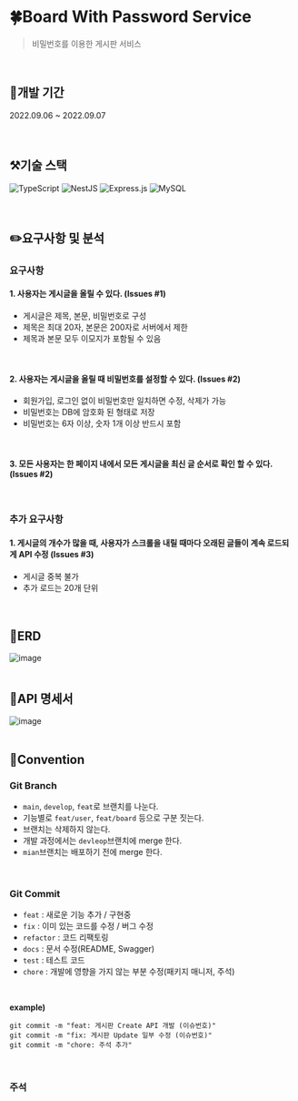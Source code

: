 # 🍀Board With Password Service
> 비밀번호를 이용한 게시판 서비스  
</br>

## 📆개발 기간
2022.09.06 ~ 2022.09.07  
</br></br>

## ⚒️기술 스택
![TypeScript](https://img.shields.io/badge/typescript-%23007ACC.svg?style=for-the-badge&logo=typescript&logoColor=white)
![NestJS](https://img.shields.io/badge/nestjs-%23E0234E.svg?style=for-the-badge&logo=nestjs&logoColor=white)
![Express.js](https://img.shields.io/badge/express.js-%23404d59.svg?style=for-the-badge&logo=express&logoColor=%2361DAFB)
![MySQL](https://img.shields.io/badge/mysql-%2300f.svg?style=for-the-badge&logo=mysql&logoColor=white)  
</br></br>

## ✏️요구사항 및 분석
### **요구사항**
#### 1. 사용자는 게시글을 올릴 수 있다. (Issues #1)
   * 게시글은 제목, 본문, 비밀번호로 구성
   * 제목은 최대 20자, 본문은 200자로 서버에서 제한
   * 제목과 본문 모두 이모지가 포함될 수 있음  
   </br>
   
#### 2. 사용자는 게시글을 올릴 때 비밀번호를 설정할 수 있다. (Issues #2)
   * 회원가입, 로그인 없이 비밀번호만 일치하면 수정, 삭제가 가능
   * 비밀번호는 DB에 암호화 된 형태로 저장
   * 비밀번호는 6자 이상, 숫자 1개 이상 반드시 포함  
   </br>
   
#### 3. 모든 사용자는 한 페이지 내에서 모든 게시글을 최신 글 순서로 확인 할 수 있다. (Issues #2)  
</br>

### **추가 요구사항**
#### 1. 게시글의 개수가 많을 때, 사용자가 스크롤을 내릴 때마다 오래된 글들이 계속 로드되게 API 수정 (Issues #3)
   * 게시글 중복 불가
   * 추가 로드는 20개 단위  
   </br></br>
   
## 🧩ERD
![image](https://user-images.githubusercontent.com/33679560/188866163-a8c9b3eb-67d4-4ba7-b245-039e25f10bae.png)
</br></br>

## 📝API 명세서
![image](https://user-images.githubusercontent.com/33679560/188870735-e21400b1-3ae1-47f7-8897-1161366911b6.png)
</br></br>

## 📌Convention
### Git Branch
* ``main``, ``develop``, ``feat``로 브랜치를 나눈다.
* 기능별로 ``feat/user``, ``feat/board`` 등으로 구분 짓는다.
* 브랜치는 삭제하지 않는다.
* 개발 과정에서는 ``devleop``브랜치에 merge 한다.
* ``mian``브랜치는 배포하기 전에 merge 한다.  
</br>

### Git Commit
* ``feat`` : 새로운 기능 추가 / 구현중
* ``fix`` : 이미 있는 코드를 수정 / 버그 수정
* ``refactor`` : 코드 리팩토링
* ``docs`` : 문서 수정(README, Swagger)
* ``test`` : 테스트 코드
* ``chore`` : 개발에 영향을 가지 않는 부분 수정(패키지 매니저, 주석)  
</br>

**example)**
```
git commit -m "feat: 게시판 Create API 개발 (이슈번호)"
git commit -m "fix: 게시판 Update 일부 수정 (이슈번호)"
git commit -m "chore: 주석 추가"
```  
</br>

### 주석






   
